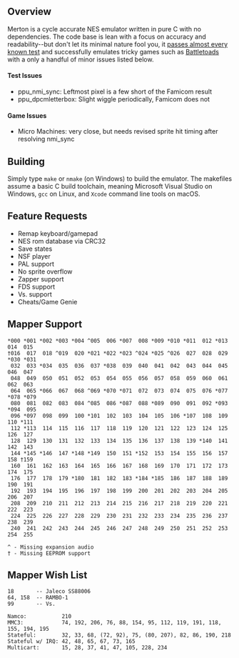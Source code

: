 ## Overview
Merton is a cycle accurate NES emulator written in pure C with no dependencies. The code base is lean with a focus on accuracy and readability--but don't let its minimal nature fool you, it [passes almost every known test](/test) and successfully emulates tricky games such as [Battletoads](https://en.wikipedia.org/wiki/Battletoads_(video_game)) with a only a handful of minor issues listed below.

#### Test Issues
- ppu_nmi_sync: Leftmost pixel is a few short of the Famicom result
- ppu_dpcmletterbox: Slight wiggle periodically, Famicom does not

#### Game Issues
- Micro Machines: very close, but needs revised sprite hit timing after resolving nmi_sync

## Building
Simply type `make` or `nmake` (on Windows) to build the emulator. The makefiles assume a basic C build toolchain, meaning Microsoft Visual Studio on Windows, `gcc` on Linux, and `Xcode` command line tools on macOS.

## Feature Requests
- Remap keyboard/gamepad
- NES rom database via CRC32
- Save states
- NSF player
- PAL support
- No sprite overflow
- Zapper support
- FDS support
- Vs. support
- Cheats/Game Genie

## Mapper Support
```
*000 *001 *002 *003 *004 ^005  006 *007  008 *009 *010 *011  012 *013  014  015
†016  017  018 ^019  020 *021 *022 *023 ^024 *025 ^026  027  028  029 *030 *031
 032  033 *034  035  036  037 *038  039  040  041  042  043  044  045  046  047
 048  049  050  051  052  053  054  055  056  057  058  059  060  061  062  063
 064  065 *066  067  068 ^069 *070 *071  072  073  074  075  076 *077 *078 *079
 080  081  082  083  084 ^085  086 *087  088 *089  090  091  092 *093 *094  095
 096 *097  098  099  100 *101  102  103  104  105  106 *107  108  109  110 *111
 112 *113  114  115  116  117  118  119  120  121  122  123  124  125  126  127
 128  129  130  131  132  133  134  135  136  137  138  139 *140  141  142  143
 144 *145 *146  147 *148 *149  150  151 *152  153  154  155  156  157  158 †159
 160  161  162  163  164  165  166  167  168  169  170  171  172  173  174  175
 176  177  178  179 *180  181  182  183 *184 *185  186  187  188  189  190  191
 192  193  194  195  196  197  198  199  200  201  202  203  204  205  206  207
 208  209  210  211  212  213  214  215  216  217  218  219  220  221  222  223
 224  225  226  227  228  229  230  231  232  233  234  235  236  237  238  239
 240  241  242  243  244  245  246  247  248  249  250  251  252  253  254  255

^ - Missing expansion audio
† - Missing EEPROM support
```

## Mapper Wish List
```
18       -- Jaleco SS88006
64, 158  -- RAMBO-1
99       -- Vs.

Namco:           210
MMC3:            74, 192, 206, 76, 88, 154, 95, 112, 119, 191, 118, 155, 194, 195
Stateful:        32, 33, 68, (72, 92), 75, (80, 207), 82, 86, 190, 218
Stateful w/ IRQ: 42, 48, 65, 67, 73, 165
Multicart:       15, 28, 37, 41, 47, 105, 228, 234
```
